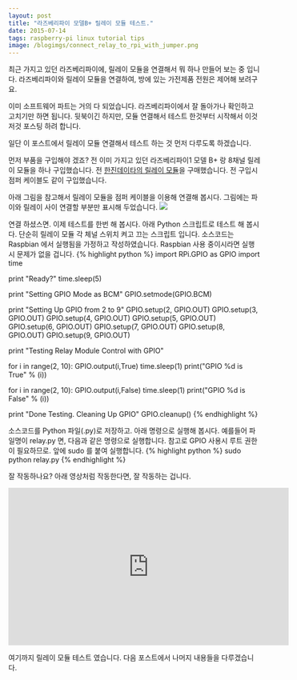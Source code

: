 ```yaml
---
layout: post
title: "라즈베리파이 모델B+ 릴레이 모듈 테스트."
date: 2015-07-14
tags: raspberry-pi linux tutorial tips
image: /blogimgs/connect_relay_to_rpi_with_jumper.png
---
```

최근 가지고 있던 라즈베리파이에, 릴레이 모듈을 연결해서 뭐 하나 만들어 보는 중 입니다.
라즈베리파이와 릴레이 모듈을 연결하여, 방에 있는 가전제품 전원은 제어해 보려구요.

이미 소프트웨어 파트는 거의 다 되었습니다. 라즈베리파이에서 잘 돌아가나 확인하고 고치기만 하면 됩니다.
뒷북이긴 하지만, 모듈 연결해서 테스트 한것부터 시작해서 이것저것 포스팅 하려 합니다.

일단 이 포스트에서 릴레이 모듈 연결해서 테스트 하는 것 먼저 다루도록 하겠습니다.

먼저 부품을 구입해야 겠죠? 전 이미 가지고 있던 라즈베리파이1 모델 B+ 랑 8채널 릴레이 모듈을 하나 구입했습니다.
전 [한진데이타의 릴레이 모듈](http://toolparts.co.kr/front/php/product.php?product_no=45658&main_cate_no=&display_group=)을 구매했습니다. 전 구입시 점퍼 케이블도 같이 구입했습니다.

아래 그림을 참고해서 릴레이 모듈을 점퍼 케이블을 이용해 연결해 봅시다.
그림에는 파이와 릴레이 사이 연결할 부분만 표시해 두었습니다.
<img src="/blogimgs/connect_relay_to_rpi_with_jumper.png"><br>

연결 하셨스면. 이제 테스트를 한번 해 봅시다.
아래 Python 스크립트로 테스트 해 봅시다. 단순히 릴레이 모듈 각 체널 스위치 켜고 끄는 스크립트 입니다.
소스코드는 Raspbian 에서 실행됨을 가정하고 작성하였습니다. Raspbian 사용 중이시라면 실행시 문제가 없을 겁니다.
{% highlight python %}
import RPi.GPIO as GPIO
import time

print "Ready?"
time.sleep(5)

print "Setting GPIO Mode as BCM"
GPIO.setmode(GPIO.BCM)

print "Setting Up GPIO from 2 to 9"
GPIO.setup(2, GPIO.OUT)
GPIO.setup(3, GPIO.OUT)
GPIO.setup(4, GPIO.OUT)
GPIO.setup(5, GPIO.OUT)
GPIO.setup(6, GPIO.OUT)
GPIO.setup(7, GPIO.OUT)
GPIO.setup(8, GPIO.OUT)
GPIO.setup(9, GPIO.OUT)

print "Testing Relay Module Control with GPIO"

for i in range(2, 10):
    GPIO.output(i,True)
    time.sleep(1)
    print("GPIO %d is True" % (i))

for i in range(2, 10):
    GPIO.output(i,False)
    time.sleep(1)
    print("GPIO %d is False" % (i))

print "Done Testing. Cleaning Up GPIO"
GPIO.cleanup()
{% endhighlight %}

소스코드를 Python 파일(.py)로 저장하고. 아래 명령으로 실행해 봅시다.
예를들어 파일명이 relay.py 면, 다음과 같은 명령으로 실행합니다.
참고로 GPIO 사용시 루트 권한이 필요하므로. 앞에 sudo 를 붙여 실행합니다.
{% highlight python %}
sudo python relay.py
{% endhighlight %}

잘 작동하나요? 아래 영상처럼 작동한다면, 잘 작동하는 겁니다.

<iframe width="560" height="315" src="https://www.youtube.com/embed/TvI9tKXkbiQ" frameborder="0" allowfullscreen> </iframe>

여기까지 릴레이 모듈 테스트 였습니다. 다음 포스트에서 나머지 내용들을 다루겠습니다.
